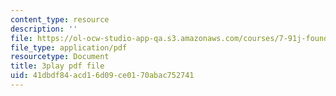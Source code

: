 ```yaml
---
content_type: resource
description: ''
file: https://ol-ocw-studio-app-qa.s3.amazonaws.com/courses/7-91j-foundations-of-computational-and-systems-biology-spring-2014/41dbdf84acd16d09ce0170abac752741_6Udqou3vmng.pdf
file_type: application/pdf
resourcetype: Document
title: 3play pdf file
uid: 41dbdf84-acd1-6d09-ce01-70abac752741
---
```

